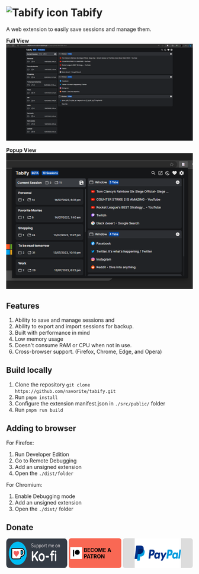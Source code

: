 # ![Tabify icon](./public/icons/tabify-48.png) Tabify

A web extension to easily save sessions and manage them.

**Full View**
![Screenshot of the extension in Full View mode](./assets/tabify-fullview.png)

**Popup View**
![Screenshot of the extension in Popup mode](./assets/tabify-popup.png)

## Features

1. Ability to save and manage sessions and
2. Ability to export and import sessions for backup.
3. Built with performance in mind
4. Low memory usage
5. Doesn't consume RAM or CPU when not in use.
6. Cross-browser support. (Firefox, Chrome, Edge, and Opera)

## Build locally

1. Clone the repository `git clone https://github.com/navorite/tabify.git`
2. Run `pnpm install`
3. Configure the extension manifest.json in `./src/public/` folder
4. Run `pnpm run build`

## Adding to browser

For Firefox:

1. Run Developer Edition
2. Go to Remote Debugging
3. Add an unsigned extension
4. Open the `./dist/folder`

For Chromium:

1. Enable Debugging mode
2. Add an unsigned extension
3. Open the `./dist/` folder

## Donate

<div style="display:flex;gap:0.25rem;height:5rem;justify-content:between;">
<a 
        href="https://ko-fi.com/navorite"
        target="_blank"
        style="height:100%;max-width:33.33%;"
        ><img
        style="height:100%";
          src="./public/images/donate_kofi.webp"
          alt="Donate using Ko-fi.com"
        /></a
      >
      <a
        href="https://www.patreon.com/navorite"
        target="_blank"
        style="display:flex;align-items:center;gap:0.25rem;height:100%;padding:0 0.25rem;background-color:#f96854;color:black;border-radius:6px;font-weight:bold;text-decoration:none;max-width:33.33%;"
        ><img
          style="height:2rem;"
          src="./public/images/donate_patreon.png"
          alt="Donate using Patreon.com"
        />BECOME A PATRON</a
      >
      <a
        href="https://paypal.me/navorite"
        target="_blank"
        style="height:100%;padding:0 2rem;background-color:rgba(220, 220, 220);border-radius:6px;max-width:33.33%;"
        ><img
          style="height:100%";
          src="./public/images/donate_paypal.webp"
          alt="Donate using PayPal.com"
        /></a
      >
      </div>
